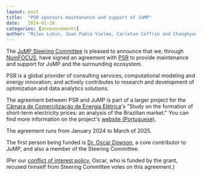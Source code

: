 ```yaml
---
layout: post
title:  "PSR sponsors maintenance and support of JuMP"
date:   2024-01-28
categories: [announcements]
author: "Miles Lubin, Juan Pablo Vielma, Carleton Coffrin and Changhyun Kwon"
---
```


The [JuMP Steering Committee](/pages/governance/#steering-committee) is pleased
to announce that we, through [NumFOCUS](https://numfocus.org), have signed an
agreement with [PSR](https://psr-inc.com) to provide maintenance and support for
JuMP and the surrounding ecosystem.

PSR is a global provider of consulting services, computational modeling and
energy innovation; and actively contributes to research and development of
optimization and data analytics solutions.

The agreement between PSR and JuMP is part of a larger project for the
[Câmara de Comercilização de Energia Elétrica](https://www.ccee.org.br)'s "Study
on the formation of short-term electricity prices: an analysis of the Brazilian
market." You can find more information on the project's
[website (Portuguese)](https://www.meta2formacaodepreco.com.br).

The agreement runs from January 2024 to March of 2025.

The first person being funded is [Dr. Oscar Dowson](https://github.com/odow), a
core contributor to JuMP, and also a member of the Steering Committee.

(Per our [conflict of interest policy](/pages/governance/#conflict-of-interest),
Oscar, who is funded by the grant, recused himself from Steering Committee votes
on this agreement.)
